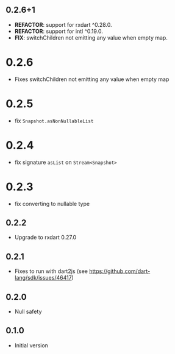 ## 0.2.6+1

 - **REFACTOR**: support for rxdart ^0.28.0.
 - **REFACTOR**: support for intl ^0.19.0.
 - **FIX**: switchChildren not emitting any value when empty map.


# 0.2.6

- Fixes switchChildren not emitting any value when empty map

# 0.2.5

- fix `Snapshot.asNonNullableList`
# 0.2.4

- fix signature `asList` on `Stream<Snapshot>`

# 0.2.3

- fix converting to nullable type

## 0.2.2

- Upgrade to rxdart 0.27.0

## 0.2.1

- Fixes to run with dart2js (see https://github.com/dart-lang/sdk/issues/46417)

## 0.2.0

- Null safety

## 0.1.0

- Initial version
